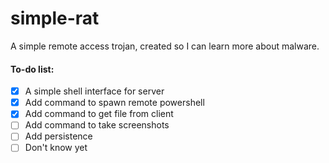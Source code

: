 # simple-rat
A simple remote access trojan, created so I can learn more about malware.

#### To-do list:
- [x] A simple shell interface for server
- [x] Add command to spawn remote powershell
- [x] Add command to get file from client
- [ ] Add command to take screenshots
- [ ] Add persistence
- [ ] Don't know yet
